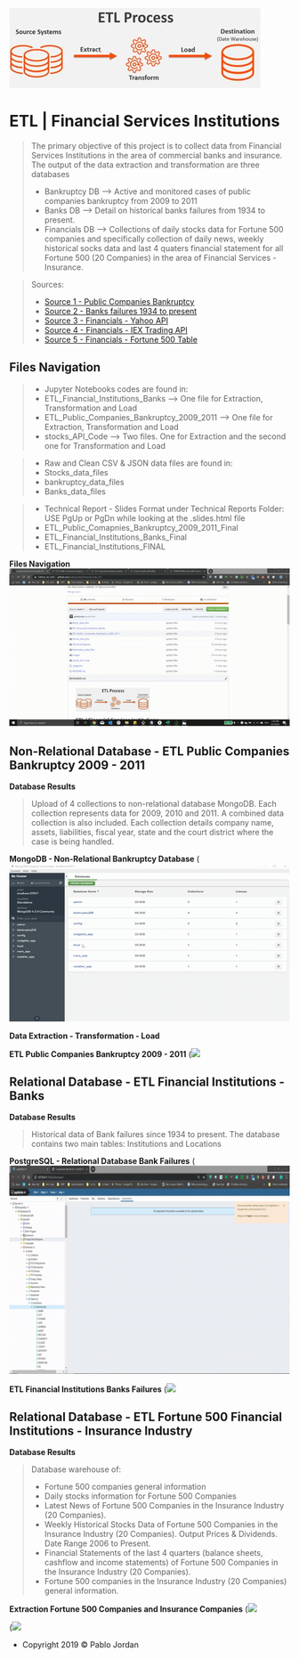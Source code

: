 ![](https://github.com/pablojordan/Financial_data_ETL/blob/master/images/etl-process.png)


# ETL | Financial Services Institutions 

> The primary objective of this project is to collect data from Financial Services Institutions in the area of commercial banks and insurance. The output of the data extraction and transformation are three databases
>* Bankruptcy DB --> Active and monitored cases of public companies bankruptcy from 2009 to 2011
>* Banks DB -->  Detail on historical banks failures from 1934 to present. 
>* Financials DB --> Collections of daily stocks data for Fortune 500 companies and specifically collection of daily news, weekly historical socks data and last 4 quaters financial statement for all Fortune 500 (20 Companies) in the area of Financial Services - Insurance.

> Sources: 
>* [Source 1 - Public Companies Bankruptcy](https://catalog.data.gov/dataset/public-company-bankruptcy-cases-opened-and-monitored)
>* [Source 2 - Banks failures 1934 to present](https://banks.data.fdic.gov/docs/#/Structure/searchInstitutions)
>* [Source 3 - Financials - Yahoo API](https://rapidapi.com/apidojo/api/yahoo-finance1?endpoint=5c3da178e4b0cc6cdc0ed6)
>* [Source 4 - Financials - IEX Trading API](https://iextrading.com/developer/)
>* [Source 5 - Financials - Fortune 500 Table](https://en.wikipedia.org/wiki/List_of_S%26P_500_companies)

## Files Navigation

>* Jupyter Notebooks codes are found in:
>* ETL_Financial_Institutions_Banks --> One file for Extraction, Transformation and Load
>* ETL_Public_Companies_Bankruptcy_2009_2011 --> One file for Extraction, Transformation and Load
>* stocks_API_Code --> Two files. One for Extraction and the second one for Transformation and Load

>* Raw and Clean CSV & JSON data files are found in:
>* 	Stocks_data_files
>* 	bankruptcy_data_files
>* 	Banks_data_files

>* Technical Report - Slides Format under Technical Reports Folder: USE PgUp or PgDn while looking at the .slides.html file
>* 	ETL_Public_Comapnies_Bankruptcy_2009_2011_Final
>* 	ETL_Financial_Institutions_Banks_Final
>* 	ETL_Financial_Institutions_FINAL

**Files Navigation**
![](https://github.com/pablojordan/Financial_data_ETL/blob/master/images/Navigation.gif)


## Non-Relational Database - ETL Public Companies Bankruptcy 2009 - 2011

**Database Results**
> Upload of 4 collections to non-relational database MongoDB. Each collection represents data for 2009, 2010 and 2011. A combined data collection is also included. Each collection details company name, assets, liabilities, fiscal year, state and the court district where the case is being handled.

**MongoDB - Non-Relational Bankruptcy Database**
(![](https://github.com/pablojordan/Financial_data_ETL/blob/master/images/MongoDB.gif)
 

**Data Extraction - Transformation - Load**

**ETL Public Companies Bankruptcy 2009 - 2011**
(![](https://github.com/pablojordan/Financial_data_ETL/blob/master/images/bankruptcy.gif)

## Relational Database - ETL Financial Institutions - Banks 

**Database Results**
> Historical data of Bank failures since 1934 to present. The database contains two main tables: Institutions and Locations
 

**PostgreSQL - Relational Database Bank Failures**
(![](https://github.com/pablojordan/Financial_data_ETL/blob/master/images/PostgreSQL.gif)


**ETL Financial Institutions Banks Failures**
(![](https://github.com/pablojordan/Financial_data_ETL/blob/master/images/Banks.gif)


## Relational Database - ETL Fortune 500 Financial Institutions - Insurance Industry

**Database Results**

> Database warehouse of:
>* Fortune 500 companies general information 
>* Daily stocks information for Fortune 500 Companies
>* Latest News of Fortune 500 Companies in the Insurance Industry (20 Companies).
>* Weekly Historical Stocks Data of Fortune 500 Companies in the Insurance Industry (20 Companies). Output Prices & Dividends. Date Range 2006 to Present.
>* Financial Statements of the last 4 quarters (balance sheets, cashflow and income statements) of Fortune 500 Companies in the Insurance Industry (20 Companies).
>* Fortune 500 companies in the Insurance Industry (20 Companies) general information.

**Extraction Fortune 500 Companies and Insurance Companies**
(![](https://github.com/pablojordan/Financial_data_ETL/blob/master/images/export_financials.gif)

(![](https://github.com/pablojordan/Financial_data_ETL/blob/master/images/transform_financials.gif)




- Copyright 2019 © Pablo Jordan
